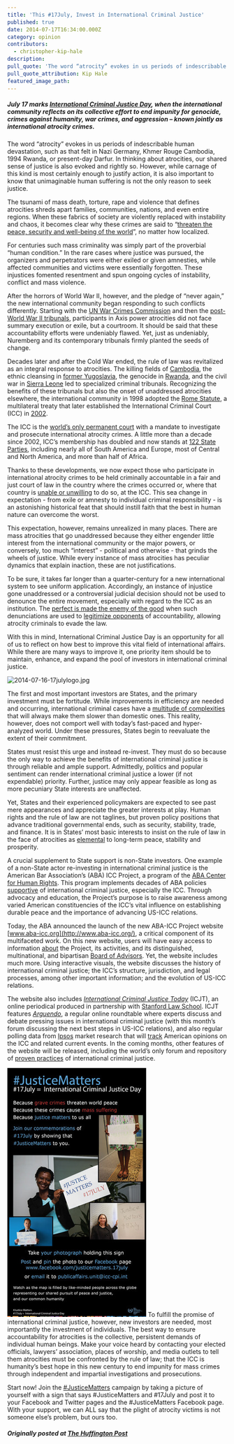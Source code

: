 ```yaml
---
title: 'This #17July, Invest in International Criminal Justice'
published: true
date: 2014-07-17T16:34:00.000Z
category: opinion
contributors:
  - christopher-kip-hale
description:
pull_quote: 'The word “atrocity” evokes in us periods of indescribable human devastation, such as that felt in Nazi Germany, Khmer Rouge Cambodia, 1994 Rwanda, or present-day Darfur.'
pull_quote_attribution: Kip Hale
featured_image_path:
---
```



##### July 17 marks [International Criminal Justice Day](http://www.icc-cpi.int/en_menus/icc/press%20and%20media/press%20releases/pages/pr1018.aspx), when the international community reflects on its collective effort to end impunity for genocide, crimes against humanity, war crimes, and aggression – known jointly as international atrocity crimes.

The word “atrocity” evokes in us periods of indescribable human devastation, such as that felt in Nazi Germany, Khmer Rouge Cambodia, 1994 Rwanda, or present-day Darfur. In thinking about atrocities, our shared sense of justice is also evoked and rightly so. However, while carnage of this kind is most certainly enough to justify action, it is also important to know that unimaginable human suffering is not the only reason to seek justice.

The tsunami of mass death, torture, rape and violence that defines atrocities shreds apart families, communities, nations, and even entire regions. When these fabrics of society are violently replaced with instability and chaos, it becomes clear why these crimes are said to “[threaten the peace, security and well-being of the world](http://www.icc-cpi.int/iccdocs/asp_docs/Resolutions/RC-Decl.1-ENG.pdf)”, no matter how localized.

For centuries such mass criminality was simply part of the proverbial “human condition.” In the rare cases where justice was pursued, the organizers and perpetrators were either exiled or given amnesties, while affected communities and victims were essentially forgotten. These injustices fomented resentment and spun ongoing cycles of instability, conflict and mass violence.

After the horrors of World War II, however, and the pledge of “never again,” the new international community began responding to such conflicts differently. Starting with the [UN War Crimes Commission](http://www.unwcc.org/) and then the [post-World War II tribunals](https://history.state.gov/milestones/1945-1952/nuremberg), participants in Axis power atrocities did not face summary execution or exile, but a courtroom. It should be said that these accountability efforts were undeniably flawed. Yet, just as undeniably, Nuremberg and its contemporary tribunals firmly planted the seeds of change.

Decades later and after the Cold War ended, the rule of law was revitalized as an integral response to atrocities. The killing fields of [Cambodia](http://www.eccc.gov.kh/en), the ethnic cleansing in [former Yugoslavia](http://www.icty.org/), the genocide in [Rwanda](http://www.unictr.org/), and the civil war in [Sierra Leone](http://www.rscsl.org/) led to specialized criminal tribunals. Recognizing the benefits of these tribunals but also the onset of unaddressed atrocities elsewhere, the international community in 1998 adopted the [Rome Statute](http://legal.un.org/icc/statute/romefra.htm), a multilateral treaty that later established the International Criminal Court (ICC) in [2002](http://www.icc-cpi.int/iccdocs/PIDS/TL/timeline.html).

The ICC is the [world’s only permanent court](http://www.icc-cpi.int/EN_Menus/icc/Pages/default.aspx) with a mandate to investigate and prosecute international atrocity crimes. A little more than a decade since 2002, ICC’s membership has doubled and now stands at [122 State Parties](http://www.icc-cpi.int/en_menus/asp/states%20parties/Pages/the%20states%20parties%20to%20the%20rome%20statute.aspx), including nearly all of South America and Europe, most of Central and North America, and more than half of Africa.

Thanks to these developments, we now expect those who participate in international atrocity crimes to be held criminally accountable in a fair and just court of law in the country where the crimes occurred or, where that country is [unable or unwilling](http://www.icc-cpi.int/en_menus/icc/about%20the%20court/icc%20at%20a%20glance/Pages/icc%20at%20a%20glance.aspx) to do so, at the ICC. This sea change in expectation - from exile or amnesty to individual criminal responsibility - is an astonishing historical feat that should instill faith that the best in human nature can overcome the worst.

This expectation, however, remains unrealized in many places. There are mass atrocities that go unaddressed because they either engender little interest from the international community or the major powers, or conversely, too much “interest” - political and otherwise - that grinds the wheels of justice. While every instance of mass atrocities has peculiar dynamics that explain inaction, these are not justifications.

To be sure, it takes far longer than a quarter-century for a new international system to see uniform application. Accordingly, an instance of injustice gone unaddressed or a controversial judicial decision should not be used to denounce the entire movement, especially with regard to the ICC as an institution. The [perfect is made the enemy of the good](http://blogs.lse.ac.uk/mec/2014/03/12/justice-impossible-the-icc-and-syria/) when such denunciations are used to [legitimize opponents](http://www.globalpost.com/dispatch/news/regions/africa/kenya/140325/how-kenya-beat-the-international-criminal-court) of accountability, allowing atrocity criminals to evade the law.

With this in mind, International Criminal Justice Day is an opportunity for all of us to reflect on how best to improve this vital field of international affairs. While there are many ways to improve it, one priority item should be to maintain, enhance, and expand the pool of investors in international criminal justice.

![2014-07-16-17julylogo.jpg](http://images.huffingtonpost.com/2014-07-16-17julylogo-thumb.jpg)

The first and most important investors are States, and the primary investment must be fortitude. While improvements in efficiency are needed and occurring, international criminal cases have a [multitude of complexities](http://opiniojuris.org/2014/01/27/guest-post-ford-complexity-efficiency-international-criminal-courts/) that will always make them slower than domestic ones. This reality, however, does not comport well with today’s fast-paced and hyper-analyzed world. Under these pressures, States begin to reevaluate the extent of their commitment.

States must resist this urge and instead re-invest. They must do so because the only way to achieve the benefits of international criminal justice is through reliable and ample support. Admittedly, politics and popular sentiment can render international criminal justice a lower (if not expendable) priority. Further, justice may only appear feasible as long as more pecuniary State interests are unaffected.

Yet, States and their experienced policymakers are expected to see past mere appearances and appreciate the greater interests at play. Human rights and the rule of law are not taglines, but proven policy positions that advance traditional governmental ends, such as security, stability, trade, and finance. It is in States’ most basic interests to insist on the rule of law in the face of atrocities as [elemental](http://www.washingtonpost.com/entertainment/books/kathryn-sikkinks-the-justice-cascade-how-human-rights-prosecutions-are-changing-world-politics/2011/08/22/gIQAxk7M4L_story.html) to long-term peace, stability and prosperity.

A crucial supplement to State support is non-State investors. One example of a non-State actor re-investing in international criminal justice is the American Bar Association’s (ABA) ICC Project, a program of the [ABA Center for Human Rights](http://www.americanbar.org/groups/human_rights.html). This program implements decades of ABA policies [supportive](http://www.americanbar.org/news/abanews/aba-news-archives/2014/07/international_crimin.html) of international criminal justice, especially the ICC. Through advocacy and education, the Project’s purpose is to raise awareness among varied American constituencies of the ICC’s vital influence on establishing durable peace and the importance of advancing US-ICC relations.

Today, the ABA announced the launch of the new ABA-ICC Project website [www.aba-icc.org](http://www.aba-icc.org/), a critical component of its multifaceted work. On this new website, users will have easy access to information [about](http://www.aba-icc.org/the-aba-icc-project/about-the-project/) the Project, its activities, and its distinguished, multinational, and bipartisan [Board of Advisors](http://www.aba-icc.org/the-aba-icc-project/board-of-advisors/). Yet, the website includes much more. Using interactive visuals, the website discusses the history of international criminal justice; the ICC’s structure, jurisdiction, and legal processes, among other important information; and the evolution of US-ICC relations.

The website also includes *[International Criminal Justice Today](http://www.aba-icc.org/international-criminal-justice-today/)* (ICJT), an online periodical produced in partnership with [Stanford Law School](https://www.law.stanford.edu/organizations/programs-and-centers/stanford-program-in-international-and-comparative-law). ICJT features *[Arguendo](http://www.aba-icc.org/arguendo/)*, a regular online roundtable where experts discuss and debate pressing issues in international criminal justice (with this month’s forum discussing the next best steps in US-ICC relations), and also regular polling data from [Ipsos](http://www.ipsos.com/) market research that will [track](http://www.aba-icc.org/ipsos/) American opinions on the ICC and related current events. In the coming months, other features of the website will be released, including the world’s only forum and repository of [proven practices](http://www.aba-icc.org/the-aba-icc-project/proven-practices/) of international criminal justice.

![2014-07-16-pr1018webEn.jpg](/assets/img/2014-07-16-pr1018webEn-thumb.jpg) To fulfill the promise of international criminal justice, however, new investors are needed, most importantly the investment of individuals. The best way to ensure accountability for atrocities is the collective, persistent demands of individual human beings. Make your voice heard by contacting your elected officials, lawyers’ association, places of worship, and media outlets to tell them atrocities must be confronted by the rule of law; that the ICC is humanity’s best hope in this new century to end impunity for mass crimes through independent and impartial investigations and prosecutions.

Start now! Join the [#JusticeMatters](http://www.icc-cpi.int/en_menus/icc/press%20and%20media/press%20releases/pages/pr1018.aspx) campaign by taking a picture of yourself with a sign that says #JusticeMatters and #17July and post it to your Facebook and Twitter pages and the #JusticeMatters Facebook page. With your support, we can ALL say that the plight of atrocity victims is not someone else’s problem, but ours too.

##### Originally posted at [The Huffington Post](http://www.huffingtonpost.com/kip-hale/invest-in-international-criminal-justice_b_5590013.html)